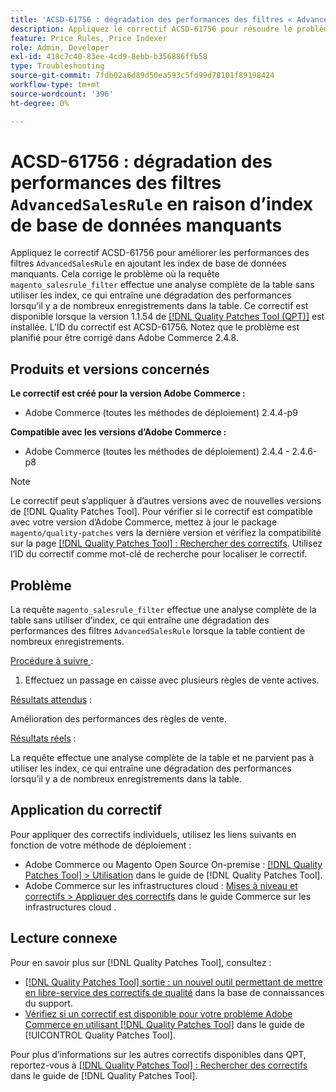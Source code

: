 ```yaml
---
title: 'ACSD-61756 : dégradation des performances des filtres « AdvancedSalesRule » en raison d’index de base de données manquants'
description: Appliquez le correctif ACSD-61756 pour résoudre le problème d’Adobe Commerce où la requête « magento_salesrule_filter » effectue une analyse complète des tables sans utiliser d’index, ce qui entraîne une dégradation des performances lors de la gestion de grands volumes d’enregistrements. Ce correctif améliore les performances en ajoutant les index de base de données manquants pour les filtres « AdvancedSalesRule ».
feature: Price Rules, Price Indexer
role: Admin, Developer
exl-id: 418c7c40-83ee-4cd9-8ebb-b356886ffb58
type: Troubleshooting
source-git-commit: 7fdb02a6d89d50ea593c5fd99d78101f89198424
workflow-type: tm+mt
source-wordcount: '396'
ht-degree: 0%

---
```


# ACSD-61756 : dégradation des performances des filtres `AdvancedSalesRule` en raison d’index de base de données manquants

Appliquez le correctif ACSD-61756 pour améliorer les performances des filtres `AdvancedSalesRule` en ajoutant les index de base de données manquants. Cela corrige le problème où la requête `magento_salesrule_filter` effectue une analyse complète de la table sans utiliser les index, ce qui entraîne une dégradation des performances lorsqu’il y a de nombreux enregistrements dans la table. Ce correctif est disponible lorsque la version 1.1.54 de [[!DNL Quality Patches Tool (QPT)]](https://experienceleague.adobe.com/en/docs/commerce-operations/tools/quality-patches-tool/quality-patches-tool-to-self-serve-quality-patches) est installée. L’ID du correctif est ACSD-61756. Notez que le problème est planifié pour être corrigé dans Adobe Commerce 2.4.8.

## Produits et versions concernés

**Le correctif est créé pour la version Adobe Commerce :**

* Adobe Commerce (toutes les méthodes de déploiement) 2.4.4-p9

**Compatible avec les versions d’Adobe Commerce :**

* Adobe Commerce (toutes les méthodes de déploiement) 2.4.4 - 2.4.6-p8

>[!NOTE]
>
>Le correctif peut s’appliquer à d’autres versions avec de nouvelles versions de [!DNL Quality Patches Tool]. Pour vérifier si le correctif est compatible avec votre version d’Adobe Commerce, mettez à jour le package `magento/quality-patches` vers la dernière version et vérifiez la compatibilité sur la page [[!DNL Quality Patches Tool] : Rechercher des correctifs](https://experienceleague.adobe.com/tools/commerce-quality-patches/index.html). Utilisez l’ID du correctif comme mot-clé de recherche pour localiser le correctif.

## Problème

La requête `magento_salesrule_filter` effectue une analyse complète de la table sans utiliser d’index, ce qui entraîne une dégradation des performances des filtres `AdvancedSalesRule` lorsque la table contient de nombreux enregistrements.

<u>Procédure à suivre </u> :

1. Effectuez un passage en caisse avec plusieurs règles de vente actives.

<u>Résultats attendus</u> :

Amélioration des performances des règles de vente.

<u>Résultats réels</u> :

La requête effectue une analyse complète de la table et ne parvient pas à utiliser les index, ce qui entraîne une dégradation des performances lorsqu’il y a de nombreux enregistrements dans la table.

## Application du correctif

Pour appliquer des correctifs individuels, utilisez les liens suivants en fonction de votre méthode de déploiement :

* Adobe Commerce ou Magento Open Source On-premise : [[!DNL Quality Patches Tool] > Utilisation](/help/tools/quality-patches-tool/usage.md) dans le guide de [!DNL Quality Patches Tool].
* Adobe Commerce sur les infrastructures cloud : [Mises à niveau et correctifs > Appliquer des correctifs](https://experienceleague.adobe.com/docs/commerce-cloud-service/user-guide/develop/upgrade/apply-patches.html) dans le guide Commerce sur les infrastructures cloud .

## Lecture connexe

Pour en savoir plus sur [!DNL Quality Patches Tool], consultez :

* [[!DNL Quality Patches Tool] sortie : un nouvel outil permettant de mettre en libre-service des correctifs de qualité](https://experienceleague.adobe.com/en/docs/commerce-operations/tools/quality-patches-tool/quality-patches-tool-to-self-serve-quality-patches) dans la base de connaissances du support.
* [Vérifiez si un correctif est disponible pour votre problème Adobe Commerce en utilisant [!DNL Quality Patches Tool]](/help/tools/quality-patches-tool/patches-available-in-qpt/check-patch-for-magento-issue-with-magento-quality-patches.md) dans le guide de [!UICONTROL Quality Patches Tool].

Pour plus d’informations sur les autres correctifs disponibles dans QPT, reportez-vous à [[!DNL Quality Patches Tool] : Rechercher des correctifs](https://experienceleague.adobe.com/tools/commerce-quality-patches/index.html) dans le guide de [!DNL Quality Patches Tool].
